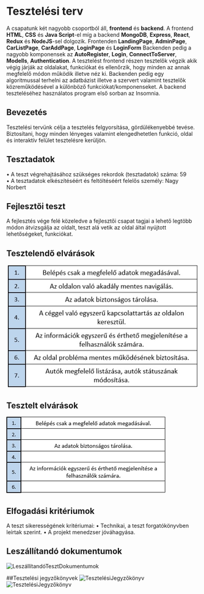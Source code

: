 # Tesztelési terv
A csapatunk két nagyobb csoportból áll, <strong>frontend</strong> és <strong>backend</strong>. A frontend <strong>HTML</strong>, <strong>CSS</strong> és <strong>Java Script</strong>-el míg a backend <strong>MongoDB</strong>, <strong>Express</strong>, <strong>React</strong>, <strong>Redux</strong> és <strong>NodeJS</strong>-sel dolgozik. Frontenden <strong>LandingPage</strong>, <strong>AdminPage</strong>, <strong>CarListPage</strong>, <strong>CarAddPage</strong>, <strong>LoginPage</strong> és <strong>LoginForm</strong> Backenden pedig a nagyobb komponensek az <strong>AutoRegister</strong>, <strong>Login</strong>, <strong>ConnectToServer</strong>, <strong>Modells</strong>, <strong>Authentication</strong>. A tesztelést frontend részen tesztelők végzik akik végig járják az oldalakat, funkciókat és ellenőrzik, hogy minden az annak megfelelő módon működik illetve néz ki. Backenden pedig egy algoritmussal terhelni az adatbázist illetve a szervert valamint tesztelők közreműködésével a különböző funkciókat/komponenseket. A backend teszteléséhez használatos program első sorban az Insomnia.


## Bevezetés
Tesztelési tervünk célja a tesztelés felgyorsítása, gördülékenyebbé tevése. Biztosítani, hogy minden lényeges valamint elengedhetetlen funkció, oldal és interaktív felület tesztelésre kerüljön. 


## Tesztadatok
•	A teszt végrehajtásához szükséges rekordok (tesztadatok) száma: 59</br>
•	A tesztadatok elkészítéséért és feltöltéséért felelős személy: Nagy Norbert


## Fejlesztői teszt
A fejlesztés vége felé közeledve a fejlesztői csapat tagjai a lehető legtöbb módon átvizsgálja az oldalt, teszt alá vetik az oldal által nyújtott lehetőségeket, funkciókat. 


## Tesztelendő elvárások
![TesztelendőElvárások](Pictures/tesztelendo_elvarasok.jpg)





## Tesztelt elvárások
![TeszteltElvárások](Pictures/tesztelt_elvarasok.jpg)


## Elfogadási kritériumok
A teszt sikerességének kritériumai:
•	Technikai, a teszt forgatókönyvben leírtak szerint. 
•	A projekt menedzser jóváhagyása.


## Leszállítandó dokumentumok
![LeszállítandóTesztDokumentumok](Pictures/leszállitando_teszt_dokumentumok.jpg)

##Tesztelési jegyzőkönyvek
![TesztelésiJegyzőkönyv](Pictures/tesztelesi_jegyzokonyv_1.jpg)
![TesztelésiJegyzőkönyv](Pictures/tesztelesi_jegyzokonyv_2.jpg)
